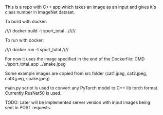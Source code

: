 This is a repo with C++ app which takes an image as an input and gives it's class number in ImageNet dataset.

To build with docker:

////
docker build -t sport_total .
/////

To run with docker:

////
docker run -t sport_total
////



For now it uses the image specified in the end of the Dockerfile:
CMD ./sport_total_app ../snake.jpeg

Some example images are copied from src folder (cat1.jpeg, cat2.jpeg, cat3.jpeg, snake.jpeg)

main.py script is used to convert any PyTorch model to C++ lib torch format. Currently ResNet50 is used.

TODO:
Later will be implemented server version with input images being sent in POST requests.
